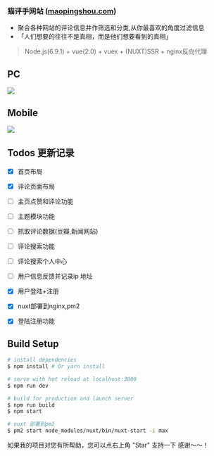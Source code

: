 ### 猫评手网站 ([maopingshou.com](http://maopingshou.com))
* 聚合各种网站的评论信息并作筛选和分类,从你最喜欢的角度过滤信息
* 「人们想要的往往不是真相，而是他们想要看到的真相」


> Node.js(6.9.1) + vue(2.0) + vuex + (NUXT)SSR + nginx反向代理 


## PC

![](http://oj711uhrd.bkt.clouddn.com/WX20180129-105708@2x.png)

## Mobile

![](http://oj711uhrd.bkt.clouddn.com/8989.png)


## Todos 更新记录
- [x] 首页布局 
- [x] 评论页面布局 
- [ ] 主页点赞和评论功能 
- [ ] 主题模块功能
- [ ] 抓取评论数据(豆瓣,新闻网站) 
- [ ] 评论搜索功能
- [ ] 评论搜索个人中心	
- [ ] 用户信息反馈并记录ip 地址
- [x] 用户登陆+注册
- [x] nuxt部署到nginx,pm2
- [x] 登陆注册功能      




## Build Setup

``` bash
# install dependencies
$ npm install # Or yarn install

# serve with hot reload at localhost:3000
$ npm run dev

# build for production and launch server
$ npm run build
$ npm start

# nuxt 部署到pm2 
$ pm2 start node_modules/nuxt/bin/nuxt-start -i max

```

如果我的项目对您有所帮助，您可以点右上角 "Star" 支持一下 感谢～～！
